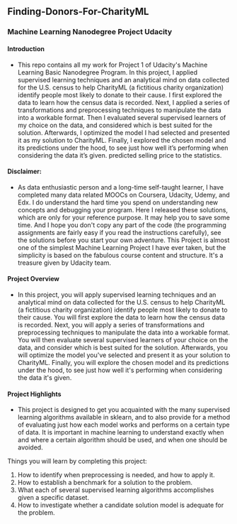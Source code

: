 ## Finding-Donors-For-CharityML
### Machine Learning Nanodegree Project Udacity

#### Introduction
* This repo contains all my work for Project 1 of Udacity's Machine Learning Basic Nanodegree Program. In this project, I applied supervised learning techniques and an analytical mind on data collected for the U.S. census to help CharityML (a fictitious charity organization) identify people most likely to donate to their cause. I first explored the data to learn how the census data is recorded. Next, I applied a series of transformations and preprocessing techniques to manipulate the data into a workable format. Then I evaluated several supervised learners of my choice on the data, and considered which is best suited for the solution. Afterwards, I optimized the model I had selected and presented it as my solution to CharityML. Finally, I explored the chosen model and its predictions under the hood, to see just how well it’s performing when considering the data it’s given. predicted selling price to the statistics.

#### Disclaimer:
* As data enthusiastic person and a long-time self-taught learner, I have completed many data related MOOCs on Coursera, Udacity, Udemy, and Edx. I do understand the hard time you spend on understanding new concepts and debugging your program. Here I released these solutions, which are only for your reference purpose. It may help you to save some time. And I hope you don't copy any part of the code (the programming assignments are fairly easy if you read the instructions carefully), see the solutions before you start your own adventure. This Project is almost one of the simplest Machine Learning Project I have ever taken, but the simplicity is based on the fabulous course content and structure. It's a treasure given by Udacity team.

#### Project Overview
* In this project, you will apply supervised learning techniques and an analytical mind on data collected for the U.S. census to help CharityML (a fictitious charity organization) identify people most likely to donate to their cause. You will first explore the data to learn how the census data is recorded. Next, you will apply a series of transformations and preprocessing techniques to manipulate the data into a workable format. You will then evaluate several supervised learners of your choice on the data, and consider which is best suited for the solution. Afterwards, you will optimize the model you've selected and present it as your solution to CharityML. Finally, you will explore the chosen model and its predictions under the hood, to see just how well it's performing when considering the data it's given.

#### Project Highlights
* This project is designed to get you acquainted with the many supervised learning algorithms available in sklearn, and to also provide for a method of evaluating just how each model works and performs on a certain type of data. It is important in machine learning to understand exactly when and where a certain algorithm should be used, and when one should be avoided.

Things you will learn by completing this project:
1. How to identify when preprocessing is needed, and how to apply it.
2. How to establish a benchmark for a solution to the problem.
3. What each of several supervised learning algorithms accomplishes given a specific dataset.
4. How to investigate whether a candidate solution model is adequate for the problem.
